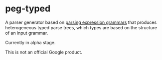 # peg-typed

A parser generator based on [parsing expression
grammars](https://bford.info/packrat/) that produces heterogeneous typed parse
trees, which types are based on the structure of an input grammar.

Currently in alpha stage.

This is not an official Google product.
